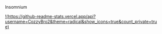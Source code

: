 Insomnium

[!(https://github-readme-stats.vercel.app/api?username=CozzyBro2&theme=radical&show_icons=true&count_private=true)](https://github.com/anuraghazra/github-readme-stats)
